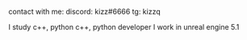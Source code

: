 contact with me:
discord: kizz#6666 
tg: kizzq

I study c++, python
c++, python developer
I work in unreal engine 5.1
